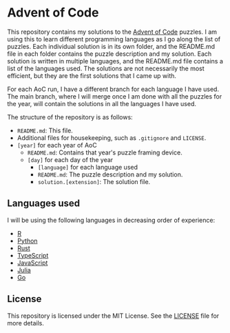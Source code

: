 # Advent of Code

This repository contains my solutions to the [Advent of Code](https://adventofcode.com/) puzzles.
I am using this to learn different programming languages as I go along the list of puzzles. Each individual solution is in its own folder, and the README.md file in each folder contains the puzzle description and my solution. Each solution is written in multiple languages, and the README.md file contains a list of the languages used. The solutions are not necessarily the most efficient, but they are the first solutions that I came up with.

For each AoC run, I have a different branch for each language I have used. The main branch, where I will merge once I am done with all the puzzles for the year, will contain the solutions in all the languages I have used.

The structure of the repository is as follows:

- `README.md`: This file.
- Additional files for housekeeping, such as `.gitignore` and `LICENSE`.
- `[year]` for each year of AoC
    - `README.md`: Contains that year's puzzle framing device.
    - `[day]` for each day of the year
        - `[language]` for each language used
        - `README.md`: The puzzle description and my solution.
        - `solution.[extension]`: The solution file.

## Languages used

I will be using the following languages in decreasing order of experience:

- [R](https://www.github.com/AliSajid/advent-of-code/tree/R)
- [Python](https://www.github.com/AliSajid/advent-of-code/tree/python)
- [Rust](https://www.github.com/AliSajid/advent-of-code/tree/rust)
- [TypeScript](https://www.github.com/AliSajid/advent-of-code/tree/typescript)
- [JavaScript](https://www.github.com/AliSajid/advent-of-code/tree/javascript)
- [Julia](https://www.github.com/AliSajid/advent-of-code/tree/julia)
- [Go](https://www.github.com/AliSajid/advent-of-code/tree/go)

## License

This repository is licensed under the MIT License. See the [LICENSE](LICENSE) file for more details.
